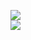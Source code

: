 [![](https://img.shields.io/badge/Made%20With-Github%20Spray-lightgrey.svg?style=for-the-badge&logo=github)](https://github.com/Annihil/github-spray#2501)  
[![](https://i.imgur.com/2DrTn0Z.gif)](https://github.com/Annihil/github-spray)